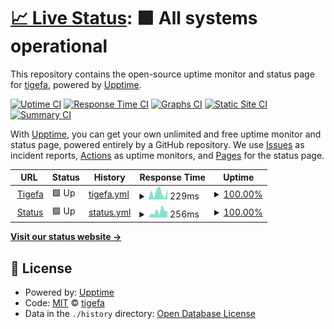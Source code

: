 # [📈 Live Status](https://status.tigefa.win): <!--live status--> **🟩 All systems operational**

This repository contains the open-source uptime monitor and status page for [tigefa](https://tigefa.win), powered by [Upptime](https://github.com/upptime/upptime).

[![Uptime CI](https://github.com/tigefa/webstatus/workflows/Uptime%20CI/badge.svg)](https://github.com/tigefa/webstatus/actions?query=workflow%3A%22Uptime+CI%22)
[![Response Time CI](https://github.com/tigefa/webstatus/workflows/Response%20Time%20CI/badge.svg)](https://github.com/tigefa/webstatus/actions?query=workflow%3A%22Response+Time+CI%22)
[![Graphs CI](https://github.com/tigefa/webstatus/workflows/Graphs%20CI/badge.svg)](https://github.com/tigefa/webstatus/actions?query=workflow%3A%22Graphs+CI%22)
[![Static Site CI](https://github.com/tigefa/webstatus/workflows/Static%20Site%20CI/badge.svg)](https://github.com/tigefa/webstatus/actions?query=workflow%3A%22Static+Site+CI%22)
[![Summary CI](https://github.com/tigefa/webstatus/workflows/Summary%20CI/badge.svg)](https://github.com/tigefa/webstatus/actions?query=workflow%3A%22Summary+CI%22)

With [Upptime](https://upptime.js.org), you can get your own unlimited and free uptime monitor and status page, powered entirely by a GitHub repository. We use [Issues](https://github.com/tigefa/webstatus/issues) as incident reports, [Actions](https://github.com/tigefa/webstatus/actions) as uptime monitors, and [Pages](https://status.tigefa.win) for the status page.

<!--start: status pages-->
<!-- This summary is generated by Upptime (https://github.com/upptime/upptime) -->
<!-- Do not edit this manually, your changes will be overwritten -->
<!-- prettier-ignore -->
| URL | Status | History | Response Time | Uptime |
| --- | ------ | ------- | ------------- | ------ |
| <img alt="" src="https://icons.duckduckgo.com/ip3/tigefa.win.ico" height="13"> [Tigefa](https://tigefa.win) | 🟩 Up | [tigefa.yml](https://github.com/tigefa/webstatus/commits/HEAD/history/tigefa.yml) | <details><summary><img alt="Response time graph" src="./graphs/tigefa/response-time-week.png" height="20"> 229ms</summary><br><a href="https://status.tigefa.win/history/tigefa"><img alt="Response time 222" src="https://img.shields.io/endpoint?url=https%3A%2F%2Fraw.githubusercontent.com%2Ftigefa%2Fwebstatus%2FHEAD%2Fapi%2Ftigefa%2Fresponse-time.json"></a><br><a href="https://status.tigefa.win/history/tigefa"><img alt="24-hour response time 353" src="https://img.shields.io/endpoint?url=https%3A%2F%2Fraw.githubusercontent.com%2Ftigefa%2Fwebstatus%2FHEAD%2Fapi%2Ftigefa%2Fresponse-time-day.json"></a><br><a href="https://status.tigefa.win/history/tigefa"><img alt="7-day response time 229" src="https://img.shields.io/endpoint?url=https%3A%2F%2Fraw.githubusercontent.com%2Ftigefa%2Fwebstatus%2FHEAD%2Fapi%2Ftigefa%2Fresponse-time-week.json"></a><br><a href="https://status.tigefa.win/history/tigefa"><img alt="30-day response time 223" src="https://img.shields.io/endpoint?url=https%3A%2F%2Fraw.githubusercontent.com%2Ftigefa%2Fwebstatus%2FHEAD%2Fapi%2Ftigefa%2Fresponse-time-month.json"></a><br><a href="https://status.tigefa.win/history/tigefa"><img alt="1-year response time 233" src="https://img.shields.io/endpoint?url=https%3A%2F%2Fraw.githubusercontent.com%2Ftigefa%2Fwebstatus%2FHEAD%2Fapi%2Ftigefa%2Fresponse-time-year.json"></a></details> | <details><summary><a href="https://status.tigefa.win/history/tigefa">100.00%</a></summary><a href="https://status.tigefa.win/history/tigefa"><img alt="All-time uptime 99.99%" src="https://img.shields.io/endpoint?url=https%3A%2F%2Fraw.githubusercontent.com%2Ftigefa%2Fwebstatus%2FHEAD%2Fapi%2Ftigefa%2Fuptime.json"></a><br><a href="https://status.tigefa.win/history/tigefa"><img alt="24-hour uptime 100.00%" src="https://img.shields.io/endpoint?url=https%3A%2F%2Fraw.githubusercontent.com%2Ftigefa%2Fwebstatus%2FHEAD%2Fapi%2Ftigefa%2Fuptime-day.json"></a><br><a href="https://status.tigefa.win/history/tigefa"><img alt="7-day uptime 100.00%" src="https://img.shields.io/endpoint?url=https%3A%2F%2Fraw.githubusercontent.com%2Ftigefa%2Fwebstatus%2FHEAD%2Fapi%2Ftigefa%2Fuptime-week.json"></a><br><a href="https://status.tigefa.win/history/tigefa"><img alt="30-day uptime 100.00%" src="https://img.shields.io/endpoint?url=https%3A%2F%2Fraw.githubusercontent.com%2Ftigefa%2Fwebstatus%2FHEAD%2Fapi%2Ftigefa%2Fuptime-month.json"></a><br><a href="https://status.tigefa.win/history/tigefa"><img alt="1-year uptime 99.99%" src="https://img.shields.io/endpoint?url=https%3A%2F%2Fraw.githubusercontent.com%2Ftigefa%2Fwebstatus%2FHEAD%2Fapi%2Ftigefa%2Fuptime-year.json"></a></details>
| <img alt="" src="https://icons.duckduckgo.com/ip3/status.tigefa.win.ico" height="13"> [Status](https://status.tigefa.win) | 🟩 Up | [status.yml](https://github.com/tigefa/webstatus/commits/HEAD/history/status.yml) | <details><summary><img alt="Response time graph" src="./graphs/status/response-time-week.png" height="20"> 256ms</summary><br><a href="https://status.tigefa.win/history/status"><img alt="Response time 257" src="https://img.shields.io/endpoint?url=https%3A%2F%2Fraw.githubusercontent.com%2Ftigefa%2Fwebstatus%2FHEAD%2Fapi%2Fstatus%2Fresponse-time.json"></a><br><a href="https://status.tigefa.win/history/status"><img alt="24-hour response time 258" src="https://img.shields.io/endpoint?url=https%3A%2F%2Fraw.githubusercontent.com%2Ftigefa%2Fwebstatus%2FHEAD%2Fapi%2Fstatus%2Fresponse-time-day.json"></a><br><a href="https://status.tigefa.win/history/status"><img alt="7-day response time 256" src="https://img.shields.io/endpoint?url=https%3A%2F%2Fraw.githubusercontent.com%2Ftigefa%2Fwebstatus%2FHEAD%2Fapi%2Fstatus%2Fresponse-time-week.json"></a><br><a href="https://status.tigefa.win/history/status"><img alt="30-day response time 258" src="https://img.shields.io/endpoint?url=https%3A%2F%2Fraw.githubusercontent.com%2Ftigefa%2Fwebstatus%2FHEAD%2Fapi%2Fstatus%2Fresponse-time-month.json"></a><br><a href="https://status.tigefa.win/history/status"><img alt="1-year response time 274" src="https://img.shields.io/endpoint?url=https%3A%2F%2Fraw.githubusercontent.com%2Ftigefa%2Fwebstatus%2FHEAD%2Fapi%2Fstatus%2Fresponse-time-year.json"></a></details> | <details><summary><a href="https://status.tigefa.win/history/status">100.00%</a></summary><a href="https://status.tigefa.win/history/status"><img alt="All-time uptime 99.99%" src="https://img.shields.io/endpoint?url=https%3A%2F%2Fraw.githubusercontent.com%2Ftigefa%2Fwebstatus%2FHEAD%2Fapi%2Fstatus%2Fuptime.json"></a><br><a href="https://status.tigefa.win/history/status"><img alt="24-hour uptime 100.00%" src="https://img.shields.io/endpoint?url=https%3A%2F%2Fraw.githubusercontent.com%2Ftigefa%2Fwebstatus%2FHEAD%2Fapi%2Fstatus%2Fuptime-day.json"></a><br><a href="https://status.tigefa.win/history/status"><img alt="7-day uptime 100.00%" src="https://img.shields.io/endpoint?url=https%3A%2F%2Fraw.githubusercontent.com%2Ftigefa%2Fwebstatus%2FHEAD%2Fapi%2Fstatus%2Fuptime-week.json"></a><br><a href="https://status.tigefa.win/history/status"><img alt="30-day uptime 100.00%" src="https://img.shields.io/endpoint?url=https%3A%2F%2Fraw.githubusercontent.com%2Ftigefa%2Fwebstatus%2FHEAD%2Fapi%2Fstatus%2Fuptime-month.json"></a><br><a href="https://status.tigefa.win/history/status"><img alt="1-year uptime 99.99%" src="https://img.shields.io/endpoint?url=https%3A%2F%2Fraw.githubusercontent.com%2Ftigefa%2Fwebstatus%2FHEAD%2Fapi%2Fstatus%2Fuptime-year.json"></a></details>

<!--end: status pages-->

[**Visit our status website →**](https://status.tigefa.win)

## 📄 License

- Powered by: [Upptime](https://github.com/upptime/upptime)
- Code: [MIT](./LICENSE) © [tigefa](https://tigefa.win)
- Data in the `./history` directory: [Open Database License](https://opendatacommons.org/licenses/odbl/1-0/)

